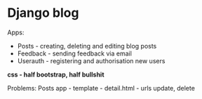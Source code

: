 <h1>Django blog</h1>

<p>Apps:</p>
<ul>
<li>Posts - creating, deleting and editing blog posts</li>
<li>Feedback - sending feedback via email</li>
<li>Userauth - registering and authorisation new users</li>
</ul>

<b>css - half bootstrap, half bullshit</b>

Problems: Posts app - template - detail.html - urls update, delete
